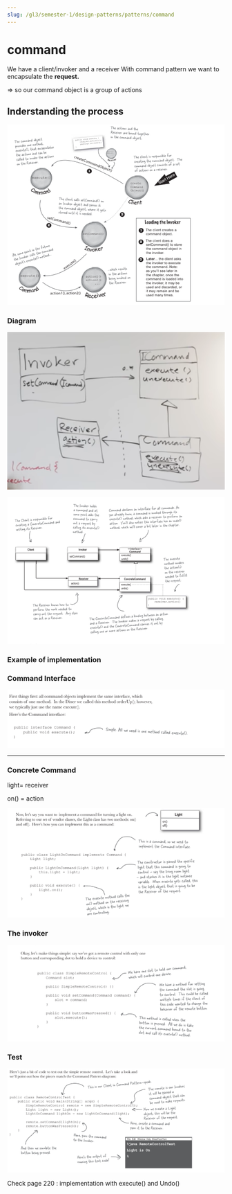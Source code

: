 ```yaml
---
slug: /gl3/semester-1/design-patterns/patterns/command
---
```


# command

We have a client/invoker and a receiver
With command pattern we want to encapsulate the **request.**

⇒ so our command object is a group of actions

## Inderstanding the process

![command%2013b7509dad9c43e8aea420df9a48ef90/Untitled.png](command%2013b7509dad9c43e8aea420df9a48ef90/Untitled.png)

### Diagram

![command%2013b7509dad9c43e8aea420df9a48ef90/Screenshot_2020-12-14_16.05.30.png](command%2013b7509dad9c43e8aea420df9a48ef90/Screenshot_2020-12-14_16.05.30.png)

![command%2013b7509dad9c43e8aea420df9a48ef90/Untitled%201.png](command%2013b7509dad9c43e8aea420df9a48ef90/Untitled%201.png)

### Example of implementation

### Command Interface

![command%2013b7509dad9c43e8aea420df9a48ef90/Untitled%202.png](command%2013b7509dad9c43e8aea420df9a48ef90/Untitled%202.png)

---

### Concrete Command

light= receiver

on() = action

![command%2013b7509dad9c43e8aea420df9a48ef90/Untitled%203.png](command%2013b7509dad9c43e8aea420df9a48ef90/Untitled%203.png)

### The invoker

![command%2013b7509dad9c43e8aea420df9a48ef90/Untitled%204.png](command%2013b7509dad9c43e8aea420df9a48ef90/Untitled%204.png)

### Test

![command%2013b7509dad9c43e8aea420df9a48ef90/Untitled%205.png](command%2013b7509dad9c43e8aea420df9a48ef90/Untitled%205.png)

Check page 220 : implementation with execute() and Undo()

